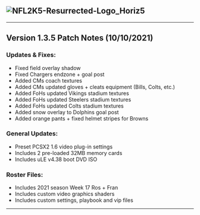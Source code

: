 ## ![NFL2K5-Resurrected-Logo_Horiz5](https://user-images.githubusercontent.com/69597675/125652934-6b21a6c3-e700-4709-8e10-01deb62d37f7.png)
-----

## Version 1.3.5 Patch Notes (10/10/2021)
### Updates & Fixes:

  * Fixed field overlay shadow
  * Fixed Chargers endzone + goal post
  * Added CMs coach textures
  * Added CMs updated gloves + cleats equipment (Bills, Colts, etc.)
  * Added FoHs updated Vikings stadium textures
  * Added FoHs updated Steelers stadium textures
  * Added FoHs updated Colts stadium textures
  * Added snow overlay to Dolphins goal post
  * Added orange pants + fixed helmet stripes for Browns

### General Updates:

* Preset PCSX2 1.6 video plug-in settings
* Includes 2 pre-loaded 32MB memory cards
* Includes uLE v4.38 boot DVD ISO

### Roster Files:

* Includes 2021 season Week 17 Ros + Fran
* Includes custom video graphics shaders
* Includes custom settings, playbook and vip files
-----

